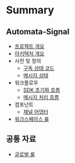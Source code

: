 # Summary

## Automata-Signal

- [프로젝트 개요](automata-signal)
- [아키텍처 개요](automata-signal/architecture-overview.md)
- 사전 및 정의
  - [구독 상태 코드](automata-signal/dictionaries/subscription-states.md)
  - [메시지 상태](automata-signal/dictionaries/message-states.md)
- 워크플로우
  - [SDK 초기화 흐름](automata-signal/flows/sdk-initialization-flow.md)
  - [메시지 처리 흐름](automata-signal/flows/message-processing-flow.md)
- 컴포넌트
  - [채널 어댑터](automata-signal/components/channel-adapters.md)
- [워크스페이스 룰](automata-signal/workspace-rules.md)

## 공통 자료

- [글로벌 룰](global-rules.md)

